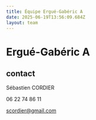 ```yaml
---
title: Équipe Ergué-Gabéric A
date: 2025-06-19T13:56:09.684Z
layout: team
---
```


# Ergué-Gabéric A



## contact 

Sébastien CORDIER

06 22 74 86 11

scordier@gmail.com

